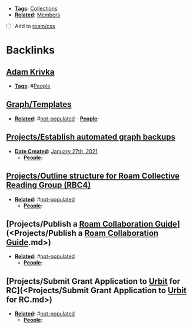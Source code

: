 - **[Tags](<Tags.md>):** [Collections](<Collections.md>)
- **[Related](<Related.md>):** [Members](<Members.md>)
- [ ] Add to [roam/css](<roam/css.md>)

# Backlinks
## [Adam Krivka](<Adam Krivka.md>)
- **[Tags](<Tags.md>):** #[People](<People.md>)

## [Graph/Templates](<Graph/Templates.md>)
- **[Related](<Related.md>):** #[not-populated](<not-populated.md>)
                - **[People](<People.md>):**

## [Projects/Establish automated graph backups](<Projects/Establish automated graph backups.md>)
- **[Date Created](<Date Created.md>):** [January 27th, 2021](<January 27th, 2021.md>)
    - **[People](<People.md>):**

## [Projects/Outline structure for Roam Collective Reading Group (RBC4)](<Projects/Outline structure for Roam Collective Reading Group (RBC4).md>)
- **[Related](<Related.md>):** #[not-populated](<not-populated.md>)
    - **[People](<People.md>):**

## [Projects/Publish a [Roam Collaboration Guide](<Roam Collaboration Guide.md>)](<Projects/Publish a [Roam Collaboration Guide](<Roam Collaboration Guide.md>).md>)
- **[Related](<Related.md>):** #[not-populated](<not-populated.md>)
    - **[People](<People.md>):**

## [Projects/Submit Grant Application to [Urbit](<Urbit.md>) for RC](<Projects/Submit Grant Application to [Urbit](<Urbit.md>) for RC.md>)
- **[Related](<Related.md>):** #[not-populated](<not-populated.md>)
    - **[People](<People.md>):**

